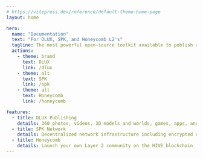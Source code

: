 ```yaml
---
# https://vitepress.dev/reference/default-theme-home-page
layout: home

hero:
  name: "Documentation"
  text: "For DLUX, SPK, and Honeycomb L2's"
  tagline: The most powerful open-source toolkit available to publish and own your content and community
  actions:
    - theme: brand
      text: DLUX
      link: /dlux
    - theme: alt
      text: SPK
      link: /spk
    - theme: alt
      text: Honeycomb
      link: /honeycomb

features:
  - title: DLUX Publishing
    details: 360 photos, videos, 3D models and worlds, games, apps, and NFTs
  - title: SPK Network
    details: Decentralized network infrastructure including encrypted cloud
  - title: Honeycomb
    details: Launch your own Layer 2 community on the HIVE blockchain
---
```


